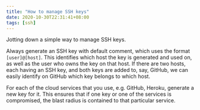 ```yaml
---
title: "How to manage SSH keys"
date: 2020-10-30T22:31:41+08:00
tags: [ssh]
---
```

Jotting down a simple way to manage SSH keys.

Always generate an SSH key with default comment, which uses the format `[user]@[host]`. This identifies which host the key is generated and used on, as well as the user who owns the key on that host. If there are two hosts, each having an SSH key, and both keys are added to, say, GitHub, we can easily identify on GitHub which key belongs to which host.

For each of the cloud services that you use, e.g. GitHub, Heroku, generate a new key for it. This ensures that if one key or one of the services is compromised, the blast radius is contained to that particular service.
